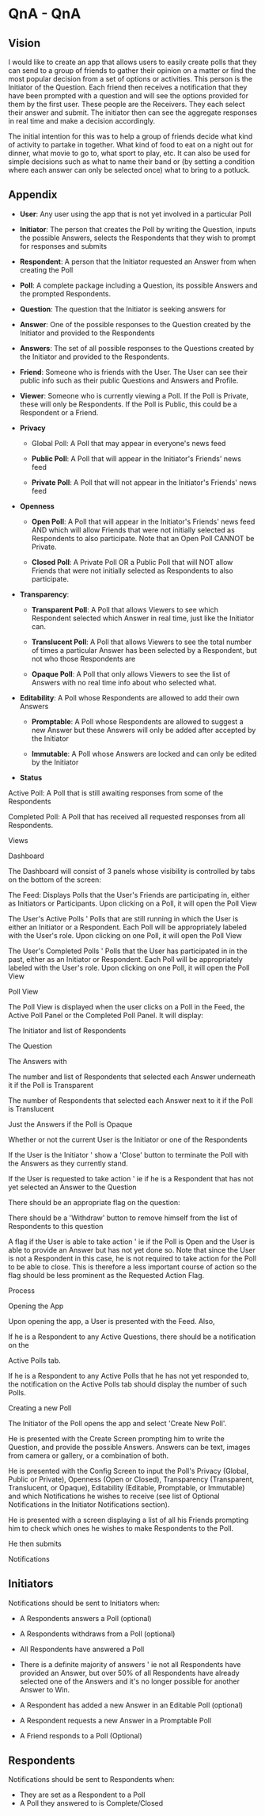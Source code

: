 # QnA - QnA

## Vision

I would like to create an app that allows users to easily create polls that they can send to a group of friends to gather their opinion on a matter or find the most popular decision from a set of options or activities. This person is the Initiator of the Question. Each friend then receives a notification that they have been prompted with a question and will see the options provided for them by the first user. These people are the Receivers. They each select their answer and submit. The initiator then can see the aggregate responses in real time and make a decision accordingly.



The initial intention for this was to help a group of friends decide what kind of activity to partake in together. What kind of food to eat on a night out for dinner, what movie to go to, what sport to play, etc. It can also be used for simple decisions such as what to name their band or (by setting a condition where each answer can only be selected once) what to bring to a potluck.



## Appendix


- **User**: Any user using the app that is not yet involved in a particular Poll

- **Initiator**: The person that creates the Poll by writing the Question, inputs the possible Answers, selects the Respondents that they wish to prompt for responses and submits

- **Respondent**: A person that the Initiator requested an Answer from when creating the Poll

- **Poll**: A complete package including a Question, its possible Answers and the prompted Respondents.

- **Question**: The question that the Initiator is seeking answers for

- **Answer**: One of the possible responses to the Question created by the Initiator and provided to the Respondents

- **Answers**: The set of all possible responses to the Questions created by the Initiator and provided to the Respondents.

- **Friend**: Someone who is friends with the User. The User can see their public info such as their public Questions and Answers and Profile.

- **Viewer**: Someone who is currently viewing a Poll. If the Poll is Private, these will only be Respondents. If the Poll is Public, this could be a Respondent or a Friend.

- **Privacy**
    - Global Poll: A Poll that may appear in everyone's news feed

    - **Public Poll**: A Poll that will appear in the Initiator's Friends' news feed

    - **Private Poll**: A Poll that will not appear in the Initiator's Friends' news feed


- **Openness**
    - **Open Poll**: A Poll that will appear in the Initiator's Friends' news feed AND which will allow Friends that were not initially selected as Respondents to also participate. Note that an Open Poll CANNOT be Private.

    - **Closed Poll**: A Private Poll OR a Public Poll that will NOT allow Friends that were not initially selected as Respondents to also participate.


- **Transparency**:


    - **Transparent Poll**: A Poll that allows Viewers to see which Respondent selected which Answer in real time, just like the Initiator can.

    - **Translucent Poll**: A Poll that allows Viewers to see the total number of times a particular Answer has been selected by a Respondent, but not who those Respondents are

    - **Opaque Poll**: A Poll that only allows Viewers to see the list of Answers with no real time info about who selected what.


- **Editability**: A Poll whose Respondents are allowed to add their own Answers


    - **Promptable**: A Poll whose Respondents are allowed to suggest a new Answer but these Answers will only be added after accepted by the Initiator

    - **Immutable**:  A Poll whose Answers are locked and can only be edited by the Initiator


- **Status**


Active Poll: A Poll that is still awaiting responses from some of the Respondents

Completed Poll: A Poll that has received all requested responses from all Respondents.


Views



Dashboard



The Dashboard will consist of 3 panels whose visibility is controlled by tabs on the bottom of the screen:


The Feed: Displays Polls that the User's Friends are participating in, either as Initiators or Participants. Upon clicking on a Poll, it will open the Poll View

The User's Active Polls ' Polls that are still running in which the User is either an Initiator or a Respondent. Each Poll will be appropriately labeled with the User's role. Upon clicking on one Poll, it will open the Poll View

The User's Completed Polls ' Polls that the User has participated in in the past, either as an Initiator or Respondent. Each Poll will be appropriately labeled with the User's role. Upon clicking on one Poll, it will open the Poll View



Poll View



The Poll View is displayed when the user clicks on a Poll in the Feed, the Active Poll Panel or the Completed Poll Panel. It will display:


The Initiator and list of Respondents

The Question

The Answers with


The number and list of Respondents that selected each Answer underneath it if the Poll is Transparent

The number of Respondents that selected each Answer next to it if the Poll is Translucent

Just the Answers if the Poll is Opaque


Whether or not the current User is the Initiator or one of the Respondents

If the User is the Initiator ' show a 'Close' button to terminate the Poll with the Answers as they currently stand.

If the User is requested to take action ' ie if he is a Respondent that has not yet selected an Answer to the Question


There should be an appropriate flag on the question:

There should be a 'Withdraw' button to remove himself from the list of Respondents to this question


A flag if the User is able to take action ' ie if the Poll is Open and the User is able to provide an Answer but has not yet done so. Note that since the User is not a Respondent in this case, he is not required to take action for the Poll to be able to close. This is therefore a less important course of action so the flag should be less prominent as the Requested Action Flag.


Process



Opening the App



Upon opening the app, a User is presented with the Feed. Also, 


If he is a Respondent to any Active Questions, there should be a notification on the 

Active Polls tab.

If he is a Respondent to any Active Polls that he has not yet responded to, the notification on the Active Polls tab should display the number of such Polls.



Creating a new Poll




The Initiator of the Poll opens the app and select 'Create New Poll'.

He is presented with the Create Screen prompting him to write the Question, and provide the possible Answers. Answers can be text, images from camera or gallery, or a combination of both.

He is presented with the Config Screen to input the Poll's Privacy (Global, Public or Private), Openness (Open or Closed), Transparency (Transparent, Translucent, or Opaque), Editability (Editable, Promptable, or Immutable) and which Notifications he wishes to receive (see list of Optional Notifications in the Initiator Notifications section). 

He is presented with a screen displaying a list of all his Friends prompting him to check which ones he wishes to make Respondents to the Poll.

He then submits



Notifications



## Initiators

Notifications should be sent to Initiators when:


- A Respondents answers a Poll (optional)

- A Respondents withdraws from a Poll (optional)

- All Respondents have answered a Poll 

- There is a definite majority of answers ' ie not all Respondents have provided an Answer, but over 50% of all Respondents have already selected one of the Answers and it's no longer possible for another Answer to Win. 

- A Respondent has added a new Answer in an Editable Poll (optional)

- A Respondent requests a new Answer in a Promptable Poll

- A Friend responds to a Poll (Optional)



## Respondents

Notifications should be sent to Respondents when:

- They are set as a Respondent to a Poll
- A Poll they answered to is Complete/Closed

